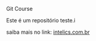 Git Course

Este é um repositório teste.i

saiba mais no link: [intelics.com.br](http://www.intelics.com.br)

